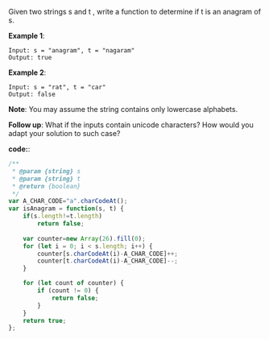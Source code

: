 Given two strings s and t , write a function to determine if t is an anagram of s.

**Example 1**:
```
Input: s = "anagram", t = "nagaram"
Output: true
```

**Example 2**:
```
Input: s = "rat", t = "car"
Output: false
```

**Note**:
You may assume the string contains only lowercase alphabets.

**Follow up**:
What if the inputs contain unicode characters? How would you adapt your solution to such case?


**code:**:

```js
/**
 * @param {string} s
 * @param {string} t
 * @return {boolean}
 */
var A_CHAR_CODE="a".charCodeAt();
var isAnagram = function(s, t) {
    if(s.length!=t.length) 
        return false;
    
    var counter=new Array(26).fill(0);
    for (let i = 0; i < s.length; i++) {
        counter[s.charCodeAt(i)-A_CHAR_CODE]++;
        counter[t.charCodeAt(i)-A_CHAR_CODE]--;
    }

    for (let count of counter) {
        if (count != 0) {
            return false;
        }
    }
    return true;
};

```